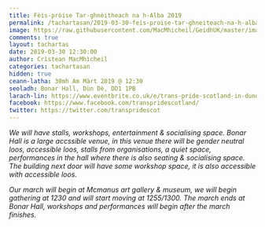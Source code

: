 ```yaml
---
title: Fèis-pròise Tar-ghnèitheach na h-Alba 2019
permalink: /tachartasan/2019-03-30-feis-proise-tar-ghneiteach-na-h-alba-2019/
image: https://raw.githubusercontent.com/MacMhicheil/GeidhUK/master/images/2019-03-30-feis-proise-tar-ghneiteach-na-h-alba-2019.jpg
comments: true
layout: tachartas
date: 2019-03-30 12:30:00
author: Crìstean MacMhìcheil
categories: tachartasan
hidden: true
ceann-latha: 30mh Am Màrt 2019 @ 12:30
seoladh: Bonar Hall, Dùn Dè, DD1 1PB
larach-lin: https://www.eventbrite.co.uk/e/trans-pride-scotland-in-dundee-tickets-54539907331
facebook: https://www.facebook.com/transpridescotland/
twitter: https://twitter.com/transpridescot
---
```


_We will have stalls, workshops, entertainment & socialising space. Bonar Hall is a large accssible venue, in this venue there will be gender neutral loos, accessible loos, stalls from organisations, a quiet space, performances in the hall where there is also seating & socialising space. The building next door will have some workshop space, it is also accessible with accessible loos._

<!--more-->

_Our march will begin at Mcmanus art gallery & museum, we will begin gathering at 1230 and will start moving at 1255/1300. The march ends at Bonar Hall, workshops and performances will begin after the march finishes._
